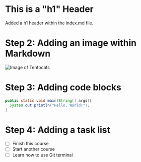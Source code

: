 # This is a "h1" Header
Added a h1 header within the index.md file.

# Step 2: Adding an image within Markdown
![Image of Tentocats](https://octodex.github.com/images/tentocats.jpg)

# Step 3: Adding code blocks
``` java
public static void main(String[] args){
  System.out.println("Hello, World!");
}
```
# Step 4: Adding a task list
- [ ] Finish this course
- [ ] Start another course
- [ ] Learn how to use Git terminal
